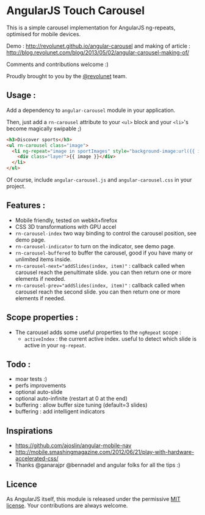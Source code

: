 # AngularJS Touch Carousel

This is a simple carousel implementation for AngularJS ng-repeats, optimised for mobile devices.

Demo : http://revolunet.github.io/angular-carousel and making of article  : http://blog.revolunet.com/blog/2013/05/02/angular-carousel-making-of/

Comments and contributions welcome :)

Proudly brought to you by the [@revolunet](http://twitter.com/revolunet) team.

## Usage :

Add a dependency to `angular-carousel` module in your application.

Then, just add a `rn-carousel` attribute to your `<ul>` block and your `<li>`'s become magically swipable ;)

```html
<h3>Discover sports</h3>
<ul rn-carousel class="image">
  <li ng-repeat="image in sportImages" style="background-image:url({{ image }});">
    <div class="layer">{{ image }}</div>
  </li>
</ul>
```

Of course, include `angular-carousel.js` and `angular-carousel.css` in your project.

## Features :

 - Mobile friendly, tested on webkit+firefox
 - CSS 3D transformations with GPU accel
 - `rn-carousel-index` two way binding to control the carousel position, see demo page.
 - `rn-carousel-indicator` to turn on the indicator, see demo page.
 - `rn-carousel-buffered` to buffer the carousel, good if you have many or unlimited items inside.
 - `rn-carousel-next="addSlides(index, item)"` : callback called when carousel reach the penultimate slide. you can then return one or more elements if needed.
 - `rn-carousel-prev="addSlides(index, item)"` : callback called when carousel reach the second slide. you can then return one or more elements if needed.

## Scope properties :

 - The carousel adds some useful properties to the `ngRepeat` scope :
     - `activeIndex` : the current active index. useful to detect which slide is active in your `ng-repeat`.

## Todo :
 - moar tests :)
 - perfs improvements
 - optional auto-slide
 - optional auto-infinite (restart at 0 at the end)
 - buffering : allow buffer size tuning (default=3 slides)
 - buffering : add intelligent indicators

## Inspirations
 - https://github.com/ajoslin/angular-mobile-nav
 - http://mobile.smashingmagazine.com/2012/06/21/play-with-hardware-accelerated-css/
 - Thanks @ganarajpr @bennadel and angular folks for all the tips :)

## Licence
As AngularJS itself, this module is released under the permissive [MIT license](http://revolunet.mit-license.org). Your contributions are always welcome.
